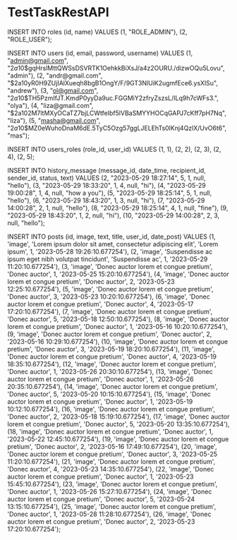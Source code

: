 # TestTaskRestAPI
INSERT INTO roles (id, name)
VALUES (1, "ROLE_ADMIN"),
       (2, "ROLE_USER");
       
INSERT INTO users (id, email, password, username)
VALUES   (1, "admin@gmail.com", "$2a$10$gqHrslMttQWSsDSVRTK1OehkkBiXsJ/a4z2OURU./dizwOQu5Lovu", "admin"),
         (2, "andr@gmail.com", "$2a$10$yR0H9ZUjIAlXueqh8bgB1OngY/F/9GT3NlUiK2ugmfEce6.ysXlSu", "andrew"),
         (3, "ol@gmail.com", "$2a$10$TH5PzmIfJT.KmdP0yyDa9uc.FGGMiY2zfryZszsL/ILq9h7cWFs3.", "olya"),
         (4, "liza@gmail.com", "$2a$10$2M7ltMXyOCaTZ7bjLCWtfeIbf5lVBaSMYYHOCqGAPJ7cKff7pH7Nq", "liza"),
         (5, "masha@gmail.com", "$2a$10$MZ0eWuhoDnaM6dE.5TyC5Ozg57ggLJELEhTs0lKnj4QzlX/UvO6t6", "mas");
         
INSERT INTO users_roles (role_id, user_id)
VALUES (1, 1),
       (2, 2),
       (2, 3),
       (2, 4),
       (2, 5);
       
INSERT INTO history_message (message_id, date_time, recipient_id, sender_id, status, text)
VALUES (2, "2023-05-29 18:27:14", 5, 1, null, "hello"),
       (3, "2023-05-29 18:33:20", 1, 4, null, "hi"),
       (4, "2023-05-29 19:00:28", 1, 4, null, "how a you"),
       (5, "2023-05-29 18:25:14", 5, 1, null, "hello"),
       (6, "2023-05-29 18:43:20", 1, 3, null, "hi"),
       (7, "2023-05-29 14:00:28", 2, 1, null, "hello"),
       (8, "2023-05-29 18:25:14", 4, 1, null, "fine"),
       (9, "2023-05-29 18:43:20", 1, 2, null, "hi"),
       (10, "2023-05-29 14:00:28", 2, 3, null, "hello");
       
INSERT INTO posts (id, image, text, title, user_id, date_post)
VALUES (1, 'image', 'Lorem ipsum dolor sit amet, consectetur adipiscing elit', 'Lorem ipsum', 1, '2023-05-28 19:26:10.677254'),
       (2, 'image', 'Suspendisse ac ipsum eget nibh volutpat tincidunt', 'Suspendisse ac', 1, '2023-05-29 11:20:10.677254'),
       (3, 'image', 'Donec auctor lorem et congue pretium', 'Donec auctor', 1, '2023-05-25 15:20:10.677254'),
       (4, 'image', 'Donec auctor lorem et congue pretium', 'Donec auctor', 2, '2023-05-23 12:25:10.677254'),
       (5, 'image', 'Donec auctor lorem et congue pretium', 'Donec auctor', 3, '2023-05-23 10:20:10.677254'),
       (6, 'image', 'Donec auctor lorem et congue pretium', 'Donec auctor', 4, '2023-05-17 17:20:10.677254'),
       (7, 'image', 'Donec auctor lorem et congue pretium', 'Donec auctor', 5, '2023-05-18 12:50:10.677254'),
       (8, 'image', 'Donec auctor lorem et congue pretium', 'Donec auctor', 1, '2023-05-16 10:20:10.677254'),
       (9, 'image', 'Donec auctor lorem et congue pretium', 'Donec auctor', 2, '2023-05-16 10:29:10.677254'),
       (10, 'image', 'Donec auctor lorem et congue pretium', 'Donec auctor', 3, '2023-05-19 18:20:10.677254'),
       (11, 'image', 'Donec auctor lorem et congue pretium', 'Donec auctor', 4, '2023-05-19 18:35:10.677254'),
       (12, 'image', 'Donec auctor lorem et congue pretium', 'Donec auctor', 1, '2023-05-26 20:30:10.677254'),
       (13, 'image', 'Donec auctor lorem et congue pretium', 'Donec auctor', 1, '2023-05-26 20:35:10.677254'),
       (14, 'image', 'Donec auctor lorem et congue pretium', 'Donec auctor', 5, '2023-05-20 10:15:10.677254'),
       (15, 'image', 'Donec auctor lorem et congue pretium', 'Donec auctor', 1, '2023-05-19 10:12:10.677254'),
       (16, 'image', 'Donec auctor lorem et congue pretium', 'Donec auctor', 2, '2023-05-18 15:19:10.677254'),
       (17, 'image', 'Donec auctor lorem et congue pretium', 'Donec auctor', 5, '2023-05-20 13:35:10.677254'),
       (18, 'image', 'Donec auctor lorem et congue pretium', 'Donec auctor', 1, '2023-05-22 12:45:10.677254'),
       (19, 'image', 'Donec auctor lorem et congue pretium', 'Donec auctor', 2, '2023-05-16 17:49:10.677254'),
       (20, 'image', 'Donec auctor lorem et congue pretium', 'Donec auctor', 3, '2023-05-25 11:20:10.677254'),
       (21, 'image', 'Donec auctor lorem et congue pretium', 'Donec auctor', 4, '2023-05-23 14:35:10.677254'),
       (22, 'image', 'Donec auctor lorem et congue pretium', 'Donec auctor', 1, '2023-05-23 15:45:10.677254'),
       (23, 'image', 'Donec auctor lorem et congue pretium', 'Donec auctor', 1, '2023-05-26 15:27:10.677254'),
       (24, 'image', 'Donec auctor lorem et congue pretium', 'Donec auctor', 5, '2023-05-24 13:15:10.677254'),
       (25, 'image', 'Donec auctor lorem et congue pretium', 'Donec auctor', 1, '2023-05-28 11:28:10.677254'),
       (26, 'image', 'Donec auctor lorem et congue pretium', 'Donec auctor', 2, '2023-05-23 17:20:10.677254');
